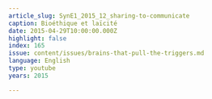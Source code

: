 ```yaml
---
article_slug: SynE1_2015_12_sharing-to-communicate
caption: Bioéthique et laïcité
date: 2015-04-29T10:00:00.000Z
highlight: false
index: 165
issue: content/issues/brains-that-pull-the-triggers.md
language: English
type: youtube
years: 2015

---
```

